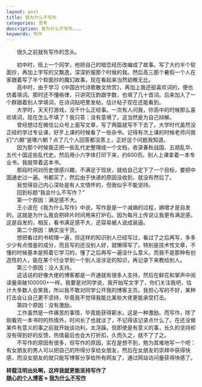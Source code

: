 ```yaml
---
layout: post
title: 我为什么不写作
categories: 思考
description: 我为什么不写作。。。。
keywords: 写作
---
```

　　很久之前就有写作的念头。

　　初中时，班上一个同学，他把自己的暗恋经历改编成了故事。写了大约半个软面抄，再加上字写的又飘逸，深深折服那个时候的我。然后高三那个暑假一个人在家跟着写了半个软面抄的魔幻故事，现在看起来当然幼稚无比。  
　　高中时，由于学习《中国古代诗歌散文欣赏》，再加上我还挺喜欢词的，便也仿着填词。那时还不懂格律，只讲究压韵跟字数，也填了几十首词。后来加入了一个群跟着别人学填词，在诗词贴吧里发帖，估计帖子现在还能看到。  
　　大学时，天天打游戏，没干什么正经事。一次有人问我，你高中的时候那么喜欢填词，现在怎么不填了？我只答：没有意境了。这当然是为自己辩解。  
　　曾经想过在微信公众号上面写文章，写了两篇就写不下去了。大学时代虽然没正经的学过专业课，好歹上课的时候看了一些杂书。记得有次上课的时候老师问我们“六朝”是哪六朝？点了几个人回答都没答上，正好这个问题我知道。  
　　因为那个时候我正把一些乱代史整理成一个文档，收录春秋战国、五胡乱华、五代十国这些乱代史。然后用小六字体打印下来，约600页。别人上课拿着一本专业书，我就带着这本书。  
　　那段时间对历史很感兴趣，不满足于现状，就给自己定下了一个目标，要把中国通史过一遍。书都买了，然后由于快递的原因没收到，就没有然后了。  
　　我觉得自己内心深处是有人文情怀的，但我似乎不能坚持。  
　　回到标题“我会什么不写作？”  
　　第一个原因：满足感不大。  
　　王小波在《我为什么写作》中说，写作是是一个减熵的过程，熵增才是自发的，这就是为什么我会把碎片时间用来打炉石。因为每月上传说让我更有满足感，这是自发的，相反，看书满足感不大，还容易被人说成装逼。  
　　第二个原因：确实没干货。  
　　想把看过的书梳理一遍，但这样的知识别人已经写过，看过了之后再写，多多少少有点借鉴的成分，而且写的还没别人好，就懒得写了。特别是技术性文章，不懂的时候基本是照着它学习的，懂了之后再写一遍没什么意义。而我不是那种有创造性的人，能在某个行业学到一个别人没涉足的知识，再记录下来教给别人。  
　　第三个原因：没人支持。  
　　这话说的好像大佬的博客都是一开通就有很多人支持，然后在鲜花和掌声中阅读量突破100000+一样。我要是对同学说，我开始写文字了，你们关注我吧，估计大多数人会笑我，所以我不敢对同学公开我的博客主页。我担心写的不好，某种打击会让自己更不坚持，毕竟我不觉得我能比某些大佬更能承受打击。  
　　第四个原因：没有激励。  
　　工作虽然是一件痛苦的事情，毕竟能获得薪水，这是一种激励。而写作，除了刚看完一本书时的热情外，时间长了也就淡了，不记得该记录点什么了。在还没做某件有意义的事之前就开始谈功利，太浮躁。但即使是有意义的事，长久的坚持却没有得到好的反馈，热情最后也会大打折扣，久而久之，就不了了之。  
　　不写作的原因有很多，但写作的原因，实在是想不到，勉为其难地写一个吧：有女朋友的男人可以把自己的所得分享给女朋友，然后在女朋友的崇拜中获得快感，而没女朋友的就只能写博客分享给所有网友了，通过网站访问量获得快感了。  

**转载注明出处啊，这样我就更能坚持写作了**  
**[随心的个人博客](https://jinbooooom.github.io) » [我为什么不写作](https://jinbooooom.github.io/2018/05/wo_wei_shen_me_bu_xie_zuo/)**  


